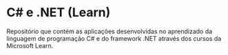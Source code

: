 # C# e .NET (Learn)

Repositório que contém as aplicações desenvolvidas no aprendizado da linguagem de programação C# e do framework .NET através dos cursos da Microsoft Learn.
